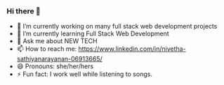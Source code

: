 ### Hi there 👋


- 🔭 I’m currently working on many full stack web development projects
- 🌱 I’m currently learning Full Stack Web Development
- 💬 Ask me about NEW TECH
- 📫 How to reach me: https://www.linkedin.com/in/nivetha-sathiyanarayanan-06913665/
- 😄 Pronouns: she/her/hers
- ⚡ Fun fact: I work well while listening to songs.

